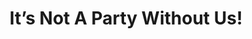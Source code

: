 ---
title: "It’s Not A Party Without Us!"
url: /greater-sudbury/its-not-a-party-without-us/
shop: storage rental
---